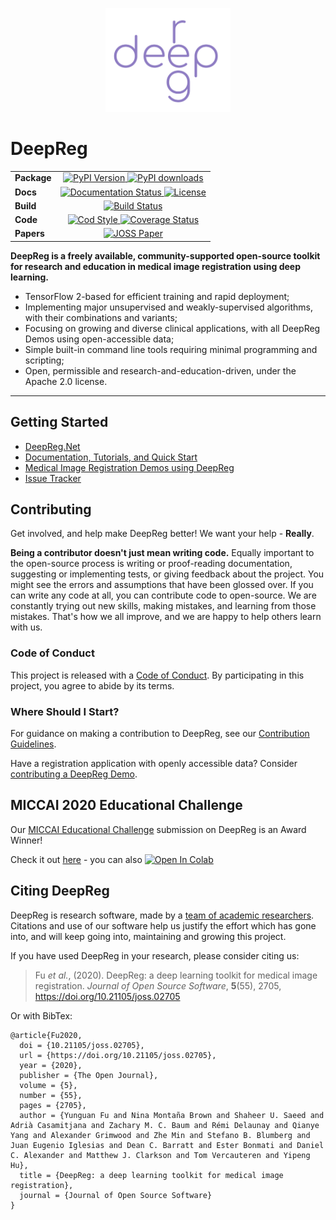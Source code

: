 <p align="center">
	<img src="https://raw.githubusercontent.com/DeepRegNet/DeepReg/main/docs/asset/deepreg_logo_purple.svg" alt="deepreg_logo" title="DeepReg" width="200" />
</p>

# DeepReg

<table align="center">
  <tr>
    <td align="left">
      <b>Package</b>
    </td>
    <td align="center">
      <a href="https://pypi.python.org/pypi/DeepReg/">
        <img src="https://img.shields.io/pypi/v/deepreg.svg" alt="PyPI Version">
      </a>
      <a href="https://pepy.tech/project/deepreg">
        <img src="https://static.pepy.tech/personalized-badge/deepreg?period=total&units=none&left_color=grey&right_color=orange&left_text=Downloads" alt="PyPI downloads">
      </a>
    </td>
  </tr>
  <tr>
    <td align="left">
      <b>Docs</b>
    </td>
    <td align="center">
      <a href="https://deepreg.readthedocs.io/en/latest/?badge=latest">
        <img src="https://readthedocs.org/projects/deepreg/badge/?version=latest" alt="Documentation Status">
      </a>
      <a href="https://opensource.org/licenses/Apache-2.0">
        <img src="https://img.shields.io/badge/License-Apache%202.0-blue.svg" alt="License">
      </a>
    </td>
  </tr>
  <tr>
    <td align="left">
      <b>Build</b>
    </td>
    <td align="center">
      <a href="https://travis-ci.com/DeepRegNet/DeepReg">
        <img src="https://travis-ci.com/DeepRegNet/DeepReg.svg?branch=main" alt="Build Status">
      </a>
    </td>
  </tr>
  <tr>
    <td align="left">
      <b>Code</b>
    </td>
    <td align="center">
      <a href="https://github.com/psf/black">
        <img src="https://img.shields.io/badge/code%20style-black-000000.svg" alt="Cod Style">
      </a>
      <a href="https://codecov.io/github/DeepRegNet/DeepReg">
        <img src="https://codecov.io/gh/DeepRegNet/DeepReg/branch/main/graph/badge.svg" alt="Coverage Status">
      </a>
    </td>
  </tr>
  <tr>
    <td align="left">
      <b>Papers</b>
    </td>
    <td align="center">
      <a href="https://joss.theoj.org/papers/7e6de472bc82a70d7618e23f618960b3">
        <img src="https://joss.theoj.org/papers/7e6de472bc82a70d7618e23f618960b3/status.svg" alt="JOSS Paper">
      </a>
    </td>
  </tr>
</table>

**DeepReg is a freely available, community-supported open-source toolkit for research
and education in medical image registration using deep learning.**

- TensorFlow 2-based for efficient training and rapid deployment;
- Implementing major unsupervised and weakly-supervised algorithms, with their
  combinations and variants;
- Focusing on growing and diverse clinical applications, with all DeepReg Demos using
  open-accessible data;
- Simple built-in command line tools requiring minimal programming and scripting;
- Open, permissible and research-and-education-driven, under the Apache 2.0 license.

---

## Getting Started

- [DeepReg.Net](http://deepreg.net/)
- [Documentation, Tutorials, and Quick Start](https://deepreg.readthedocs.io/)
- [Medical Image Registration Demos using DeepReg](https://deepreg.readthedocs.io/en/latest/demo/introduction.html)
- [Issue Tracker](https://github.com/DeepRegNet/DeepReg/issues/new/choose)

## Contributing

Get involved, and help make DeepReg better! We want your help - **Really**.

**Being a contributor doesn't just mean writing code.** Equally important to the
open-source process is writing or proof-reading documentation, suggesting or
implementing tests, or giving feedback about the project. You might see the errors and
assumptions that have been glossed over. If you can write any code at all, you can
contribute code to open-source. We are constantly trying out new skills, making
mistakes, and learning from those mistakes. That's how we all improve, and we are happy
to help others learn with us.

### Code of Conduct

This project is released with a
[Code of Conduct](https://github.com/DeepRegNet/DeepReg/blob/main/docs/CODE_OF_CONDUCT.md).
By participating in this project, you agree to abide by its terms.

### Where Should I Start?

For guidance on making a contribution to DeepReg, see our
[Contribution Guidelines](https://deepreg.readthedocs.io/en/latest/contributing/code.html).

Have a registration application with openly accessible data? Consider
[contributing a DeepReg Demo](https://deepreg.readthedocs.io/en/latest/contributing/demo.html).

## MICCAI 2020 Educational Challenge

Our [MICCAI Educational Challenge](https://miccai-sb.github.io/materials.html)
submission on DeepReg is an Award Winner!

Check it out
[here](https://github.com/DeepRegNet/DeepReg/blob/main/docs/Intro_to_Medical_Image_Registration.ipynb) -
you can also
[![Open In Colab](https://colab.research.google.com/assets/colab-badge.svg)](https://colab.research.google.com/github/DeepRegNet/DeepReg/blob/main/docs/Intro_to_Medical_Image_Registration.ipynb)

## Citing DeepReg

DeepReg is research software, made by a
[team of academic researchers](https://deepreg.readthedocs.io/en/latest/#contributors).
Citations and use of our software help us justify the effort which has gone into, and
will keep going into, maintaining and growing this project.

If you have used DeepReg in your research, please consider citing us:

> Fu _et al._, (2020). DeepReg: a deep learning toolkit for medical image registration.
> _Journal of Open Source Software_, **5**(55), 2705,
> https://doi.org/10.21105/joss.02705

Or with BibTex:

```
@article{Fu2020,
  doi = {10.21105/joss.02705},
  url = {https://doi.org/10.21105/joss.02705},
  year = {2020},
  publisher = {The Open Journal},
  volume = {5},
  number = {55},
  pages = {2705},
  author = {Yunguan Fu and Nina Montaña Brown and Shaheer U. Saeed and Adrià Casamitjana and Zachary M. C. Baum and Rémi Delaunay and Qianye Yang and Alexander Grimwood and Zhe Min and Stefano B. Blumberg and Juan Eugenio Iglesias and Dean C. Barratt and Ester Bonmati and Daniel C. Alexander and Matthew J. Clarkson and Tom Vercauteren and Yipeng Hu},
  title = {DeepReg: a deep learning toolkit for medical image registration},
  journal = {Journal of Open Source Software}
}
```
